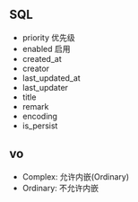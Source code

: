 ## SQL
- priority 优先级
- enabled 启用
- created_at
- creator
- last_updated_at
- last_updater 
- title
- remark
- encoding
- is_persist


## vo
- Complex: 允许内嵌(Ordinary)
- Ordinary: 不允许内嵌
